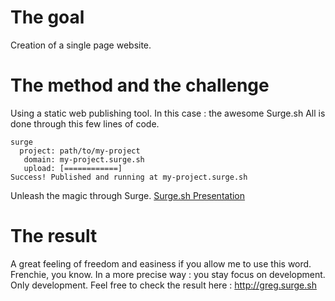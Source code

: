 # The goal 
Creation of a single page website.

# The method and the challenge 
Using a static web publishing tool. In this case : the awesome Surge.sh 
All is done through this few lines of code. 

``` 
surge
  project: path/to/my-project
   domain: my-project.surge.sh
   upload: [============]
Success! Published and running at my-project.surge.sh
```
Unleash the magic through Surge. 
[Surge.sh Presentation](https://youtu.be/-EjdMvYPSVU) 

# The result 
A great feeling of freedom and easiness if you allow me to use this word. Frenchie, you know.
In a more precise way : you stay focus on development. Only development. 
Feel free to check the result here : http://greg.surge.sh 
